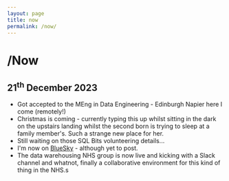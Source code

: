 ```yaml
---
layout: page
title: now
permalink: /now/
---
```


# /Now
## 21<sup>th</sup> December 2023

- Got accepted to the MEng in Data Engineering - Edinburgh Napier here I come (remotely!)
- Christmas is coming - currently typing this up whilst sitting in the dark on the upstairs landing whilst the second born is trying to sleep at a family member's. Such a strange new place for her.
- Still waiting on those SQL Bits volunteering details...
- I'm now on [BlueSky](https://bsky.app/profile/nik.codes) - although yet to post.
- The data warehousing NHS group is now live and kicking with a Slack channel and whatnot, finally a collaborative environment for this kind of thing in the NHS.s